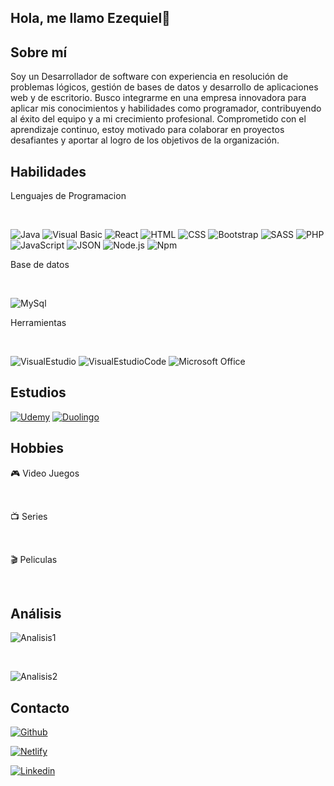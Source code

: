 ## Hola, me llamo Ezequiel👋
 
## Sobre mí

Soy un Desarrollador de software con experiencia en resolución de problemas lógicos, gestión de bases de datos y desarrollo de aplicaciones web y de escritorio. Busco integrarme en una empresa innovadora para aplicar mis conocimientos y habilidades como programador, contribuyendo al éxito del equipo y a mi crecimiento profesional. Comprometido con el aprendizaje continuo, estoy motivado para colaborar en proyectos desafiantes y aportar al logro de los objetivos de la organización.
 
 
## Habilidades

Lenguajes de Programacion

<br>
 
![Java](https://img.shields.io/badge/Java-ED8B00?style=for-the-badge&logo=openjdk&logoColor=white) 
![Visual Basic](https://img.shields.io/badge/visual_basic-512BD4?style=for-the-badge&logo=visualbasic&Color=white)
![React](https://img.shields.io/badge/React-61DAFB?style=for-the-badge&logo=React&logoColor=white)
![HTML](https://img.shields.io/badge/HTML5-E34F26?style=for-the-badge&logo=html5&logoColor=white)
![CSS](https://img.shields.io/badge/CSS3-1572B6?style=for-the-badge&logo=css3&logoColor=white)
![Bootstrap](https://img.shields.io/badge/Bootstrap-563D7C?style=for-the-badge&logo=bootstrap&logoColor=white)
![SASS](https://img.shields.io/badge/Sass-CC6699?style=for-the-badge&logo=sass&logoColor=white)
![PHP](https://img.shields.io/badge/PHP-777BB4?style=for-the-badge&logo=php&logoColor=white)
![JavaScript](https://img.shields.io/badge/JavaScript-323330?style=for-the-badge&logo=javascript&logoColor=F7DF1E)
![JSON](https://img.shields.io/badge/json-000000?style=for-the-badge&logo=json&logoColor=white)
![Node.js](https://img.shields.io/badge/Node.js-43853D?style=for-the-badge&logo=node.js&logoColor=white)
![Npm](https://img.shields.io/badge/npm-CB3837?style=for-the-badge&logo=npm&logoColor=red)
 
Base de datos

<br>

![MySql](https://img.shields.io/badge/MySQL-005C84?style=for-the-badge&logo=mysql&logoColor=white)

 
Herramientas

<br>

![VisualEstudio](https://img.shields.io/badge/Visual_Studio-5C2D91?style=for-the-badge&logo=visual%20studio&logoColor=white)
![VisualEstudioCode](https://img.shields.io/badge/Visual_Studio_Code-0078D4?style=for-the-badge&logo=visual%20studio%20code&logoColor=white)
![Microsoft Office](https://img.shields.io/badge/Microsoft_Office-D83B01?style=for-the-badge&logo=microsoft-office&logoColor=white)
 
## Estudios

[![Udemy](https://img.shields.io/badge/Udemy-EC5252?style=for-the-badge&logo=Udemy&logoColor=white)](https://www.udemy.com/user/joseph-miranda-8/)
[![Duolingo](https://img.shields.io/badge/Duolingo-58CC02?style=for-the-badge&logo=Duolingo&logoColor=white)](https://es.duolingo.com/profile/Jkatyam52)
 
## Hobbies

🎮 Video Juegos

<br>

📺 Series

<br>

🎬 Peliculas

<br>
 
## Análisis

![Analisis1](https://github-readme-stats.vercel.app/api?username=EZKL31&theme=blue-green)

<br>

![Analisis2](https://github-readme-stats.vercel.app/api/top-langs/?username=EZKL31&theme=blue-green)
 
## Contacto

[![Github](https://img.shields.io/badge/GitHub-100000?style=for-the-badge&logo=github&logoColor=white)](https://github.com/jkatyam52)

[![Netlify](https://img.shields.io/badge/Netlify-00C7B7?style=for-the-badge&logo=netlify&logoColor=white)](https://app.netlify.com/teams/jkatyam52/overview)

[![Linkedin](https://img.shields.io/badge/LinkedIn-0077B5?style=for-the-badge&logo=linkedin&logoColor=white)](https://www.linkedin.com/in/jkatyam52/)
